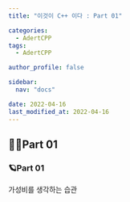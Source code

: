 ```yaml
---
title: "이것이 C++ 이다 : Part 01"

categories:
  - AdertCPP
tags:
  - AdertCPP

author_profile: false

sidebar:
  nav: "docs"

date: 2022-04-16
last_modified_at: 2022-04-16
---
```



## 🙇‍♀️Part 01


### 🪐Part 01

가성비를 생각하는 습관